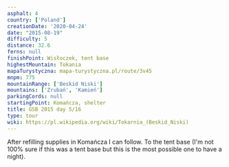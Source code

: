 ```yaml
---
asphalt: 4
country: ['Poland']
creationDate: '2020-04-24'
date: "2015-08-19"
difficulty: 5
distance: 32.6
ferns: null
finishPoint: Wisłoczek, tent base
highestMountain: Tokania
mapaTurystyczna: mapa-turystyczna.pl/route/3v45
mnpm: 775
mountainRange: ['Beskid Niski']
mountains: ['Zrubań', 'Kamień']
parkingCords: null
startingPoint: Komańcza, shelter
title: GSB 2015 day 5/16
type: tour
wiki: https://pl.wikipedia.org/wiki/Tokarnia_(Beskid_Niski)
---
```


After refilling supplies in Komańcza I can follow. To the tent base (I'm not 100% sure if this was a tent base but this is the most possible one to have a night).
